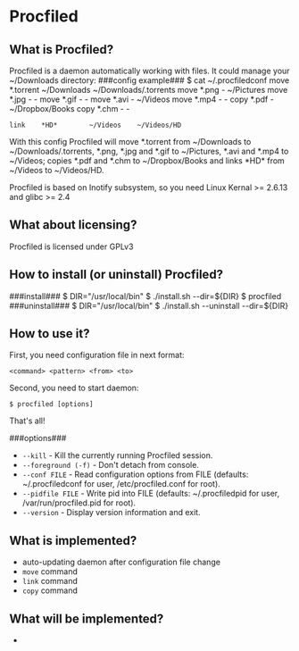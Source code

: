 Procfiled
=========================

What is Procfiled?
------------
Procfiled is a daemon automatically working with files. It could manage your ~/Downloads directory:
###config example###
	$ cat ~/.procfiledconf
	move	*.torrent	~/Downloads	~/Downloads/.torrents
	move	*.png		-		~/Pictures
	move	*.jpg		-		-
	move	*.gif		-		-
	move	*.avi		-		~/Videos
	move	*.mp4		-		-
	copy	*.pdf		-		~/Dropbox/Books
	copy	*.chm		-		-

	link	*HD*		~/Videos	~/Videos/HD

With this config Procfiled will move \*.torrent from ~/Downloads to ~/Downloads/.torrents, \*.png, \*.jpg and \*.gif to ~/Pictures, \*.avi and \*.mp4 to ~/Videos; copies \*.pdf and \*.chm to ~/Dropbox/Books and links \*HD\* from ~/Videos to ~/Videos/HD.

Procfiled is based on Inotify subsystem, so you need Linux Kernal >= 2.6.13 and glibc >= 2.4

What about licensing?
---------------------
Procfiled is licensed under GPLv3

How to install (or uninstall) Procfiled?
----------------------------------
###install###
	$ DIR="/usr/local/bin"
	$ ./install.sh --dir=${DIR}
	$ procfiled
###uninstall###
	$ DIR="/usr/local/bin"
	$ ./install.sh --uninstall --dir=${DIR}

How to use it?
--------------
First, you need configuration file in next format:

	<command> <pattern> <from> <to>

Second, you need to start daemon:

	$ procfiled [options]

That's all!

###options###
* `--kill` - Kill the currently running Procfiled session.
* `--foreground (-f)` - Don't detach from console.
* `--conf FILE` - Read configuration options from FILE (defaults: ~/.procfiledconf for user, /etc/procfiled.conf for root).
* `--pidfile FILE` - Write pid into FILE (defaults: ~/.procfiledpid for user, /var/run/procfiled.pid for root).
* `--version` - Display version information and exit.

What is implemented?
--------------------
* auto-updating daemon after configuration file change
* `move` command
* `link` command
* `copy` command

What will be implemented?
-------------------------
*  

